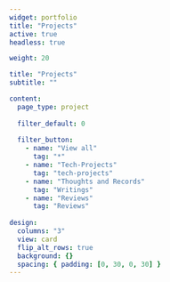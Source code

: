 ```yaml
---
widget: portfolio
title: "Projects"
active: true
headless: true

weight: 20

title: "Projects"
subtitle: ""

content:
  page_type: project
  
  filter_default: 0
  
  filter_button:
    - name: "View all"
      tag: "*"
    - name: "Tech-Projects"
      tag: "tech-projects"
    - name: "Thoughts and Records"
      tag: "Writings"
    - name: "Reviews"
      tag: "Reviews"
    
design:
  columns: "3"
  view: card
  flip_alt_rows: true
  background: {}
  spacing: { padding: [0, 30, 0, 30] }
---
```

